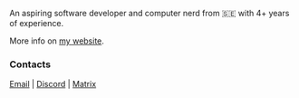 An aspiring software developer and computer nerd from 🇸🇪 with 4+ years of experience.

More info on [my website](https://aze.cx/).

### Contacts
[Email](mailto:contact@aze.cx) | [Discord](https://discord.com/users/1293175339207491585) | [Matrix](https://matrix.to/#/@z:nont.nl)
